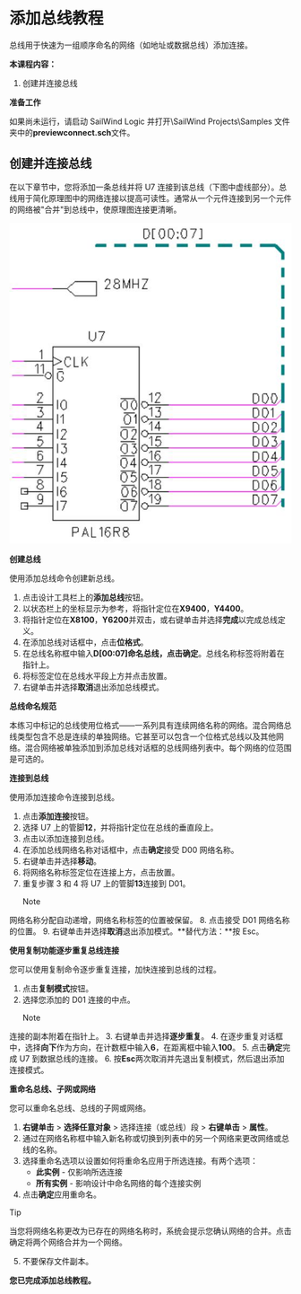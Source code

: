 # 添加总线教程
总线用于快速为一组顺序命名的网络（如地址或数据总线）添加连接。

**本课程内容：**

1. 创建并连接总线

**准备工作**

如果尚未运行，请启动 SailWind Logic 并打开\SailWind Projects\Samples 文件夹中的**previewconnect.sch**文件。

## 创建并连接总线
在以下章节中，您将添加一条总线并将 U7 连接到该总线（下图中虚线部分）。总线用于简化原理图中的网络连接以提高可读性。通常从一个元件连接到另一个元件的网络被"合并"到总线中，使原理图连接更清晰。

![](/logic/tutorial/6/_page_0_Figure_8.jpeg)

**创建总线**

使用添加总线命令创建新总线。

1. 点击设计工具栏上的**添加总线**按钮。
2. 以状态栏上的坐标显示为参考，将指针定位在**X9400**，**Y4400**。
3. 将指针定位在**X8100**，**Y6200**并双击，或右键单击并选择**完成**以完成总线定义。
4. 在添加总线对话框中，点击**位格式**。
5. 在总线名称框中输入**D[00:07]**命名总线，点击**确定**。总线名称标签将附着在指针上。
6. 将标签定位在总线水平段上方并点击放置。
7. 右键单击并选择**取消**退出添加总线模式。

**总线命名规范**

本练习中标记的总线使用位格式——一系列具有连续网络名称的网络。混合网络总线类型包含不总是连续的单独网络。它甚至可以包含一个位格式总线以及其他网络。混合网络被单独添加到添加总线对话框的总线网络列表中。每个网络的位范围是可选的。

**连接到总线**

使用添加连接命令连接到总线。

1. 点击**添加连接**按钮。
2. 选择 U7 上的管脚**12**，并将指针定位在总线的垂直段上。
3. 点击以添加连接到总线。
4. 在添加总线网络名称对话框中，点击**确定**接受 D00 网络名称。
5. 右键单击并选择**移动**。
6. 将网络名称标签定位在连接上方，点击放置。
7. 重复步骤 3 和 4 将 U7 上的管脚**13**连接到 D01。
    > [!NOTE]
网络名称分配自动递增，网络名称标签的位置被保留。
8. 点击接受 D01 网络名称的位置。
9. 右键单击并选择**取消**退出添加模式。**替代方法：**按 Esc。

**使用复制功能逐步重复总线连接**

您可以使用复制命令逐步重复连接，加快连接到总线的过程。

1. 点击**复制模式**按钮。
2. 选择您添加的 D01 连接的中点。
    > [!NOTE]
连接的副本附着在指针上。
3. 右键单击并选择**逐步重复**。
4. 在逐步重复对话框中，选择**向下**作为方向，在计数框中输入**6**，在距离框中输入**100**。
5. 点击**确定**完成 U7 到数据总线的连接。
6. 按**Esc**两次取消并先退出复制模式，然后退出添加连接模式。

**重命名总线、子网或网络**

您可以重命名总线、总线的子网或网络。

1. **右键单击** > **选择任意对象** > 选择连接（或总线）段 > **右键单击** > **属性**。
2. 通过在网络名称框中输入新名称或切换到列表中的另一个网络来更改网络或总线的名称。
3. 选择重命名选项以设置如何将重命名应用于所选连接。有两个选项：
    - **此实例** - 仅影响所选连接
    - **所有实例** - 影响设计中命名网络的每个连接实例
4. 点击**确定**应用重命名。

> [!TIP]
当您将网络名称更改为已存在的网络名称时，系统会提示您确认网络的合并。点击确定将两个网络合并为一个网络。

5. 不要保存文件副本。

**您已完成添加总线教程。**